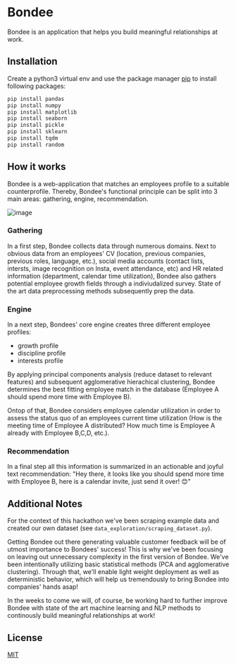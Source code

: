 # Bondee

Bondee is an application that helps you build meaningful relationships at work.

## Installation

Create a python3 virtual env and use the package manager [pip](https://pip.pypa.io/en/stable/) to install following packages:

```bash
pip install pandas
pip install numpy
pip install matplotlib
pip install seaborn
pip install pickle
pip install sklearn
pip install tqdm
pip install random
```

## How it works

Bondee is a web-application that matches an employees profile to a suitable counterprofile. Thereby, Bondee's functional principle can be split into 3 main areas: gathering, engine, recommendation. 

![image](https://user-images.githubusercontent.com/58265021/111886590-16483a80-89cf-11eb-8c23-8bf771720a8b.png)

### Gathering 
In a first step, Bondee collects data through numerous domains. Next to obvious data from an employees' CV (location, previous companies, previous roles, language, etc.), social media accounts (contact lists, intersts, image recognition on Insta, event attendance, etc) and HR related information (department, calendar time utilization), Bondee also gathers potential employee growth fields through a indiviudalized survey. State of the art data preprocessing methods subsequently prep the data.


### Engine
In a next step, Bondees' core engine creates three different employee profiles: 
- growth profile
- discipline profile
- interests profile

By applying principal components analysis (reduce dataset to relevant features) and subsequent agglomerative hierachical clustering, Bondee determines the best fitting employee match in the database (Employee A should spend more time with Employee B).

Ontop of that, Bondee considers employee calendar utilization in order to assess the status quo of an employees current time utilization (How is the meeting time of Employee A distributed? How much time is Employee A already with Employee B,C,D, etc.). 

### Recommendation

In a final step all this information is summarized in an actionable and joyful text recommendation: "Hey there, it looks like you should spend more time with Employee B, here is a calendar invite, just send it over! 😊" 

## Additional Notes

For the context of this hackathon we've been scraping example data and created our own dataset (see `data_exploration/scraping_dataset.py`).

Getting Bondee out there generating valuable customer feedback will be of utmost importance to Bondees' success! This is why we've been focusing on leaving out unnecessary complexity in the first version of Bondee. We've been intentionally utilizing basic statistical methods (PCA and agglomerative clustering). Through that, we'll enable light weight deployment as well as deterministic behavior, which will help us tremendously to bring Bondee into companies' hands asap! 
 
In the weeks to come we will, of course, be working hard to further improve Bondee with state of the art machine learning and NLP methods to continously build meaningful relationships at work!
 
## License
[MIT](https://choosealicense.com/licenses/mit/)
